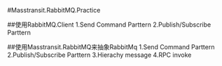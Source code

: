 #Masstransit.RabbitMQ.Practice

##使用RabbitMQ.Client
1.Send Command Parttern
2.Publish/Subscribe Parttern


##使用Masstransit.RabbitMQ来抽象RabbitMq
1.Send Command Parttern
2.Publish/Subscribe Parttern
3.Hierachy message 
4.RPC invoke
